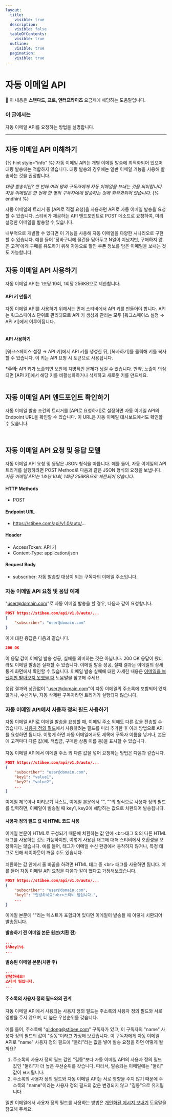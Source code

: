 ```yaml
---
layout:
  title:
    visible: true
  description:
    visible: false
  tableOfContents:
    visible: true
  outline:
    visible: true
  pagination:
    visible: true
---
```


# 자동 이메일 API

**💬** 이 내용은 **스탠다드, 프로, 엔터프라이즈** 요금제에 해당하는 도움말입니다.

### 이 글에서는 <a href="#id-01h8n94xsyb5amd8e84wg74fkq" id="id-01h8n94xsyb5amd8e84wg74fkq"></a>

자동 이메일 API를 요청하는 방법을 설명합니다.

***

## 자동 이메일 API 이해하기

{% hint style="info" %}
자동 이메일 API는 개별 이메일 발송에 최적화되어 있으며 대량 발송에는 적합하지 않습니다. 대량 발송의 경우에는 일반 이메일 기능을 사용해 발송하는 것을 권장합니다.

_대량 발송이란? 한 번에 여러 명의 구독자에게 자동 이메일을 보내는 것을 의미합니다. 자동 이메일은 한 번에 한 명의 구독자에게 발송하는 것에 최적화되어 있습니다._
{% endhint %}

자동 이메일의 트리거 중 \[API로 직접 요청]을 사용하면 API로 자동 이메일 발송을 요청할 수 있습니다. 스티비가 제공하는 API 엔드포인트로 POST 메소드로 요청하여, 미리 설정한 이메일을 발송할 수 있습니다.

내부적으로 개발할 수 있다면 이 기능을 사용해 자동 이메일을 다양한 시나리오로 구현할 수 있습니다. 예를 들어 '장바구니에 물건을 담아두고 N일이 지났지만, 구매하지 않은 고객'에게 구매를 유도하기 위해 자동으로 할인 쿠폰 정보를 담은 이메일을 보내는 것도 가능합니다.



## 자동 이메일 API 사용하기

자동 이메일 API는 1초당 10회, 1회당 256KB으로 제한합니다.

#### API 키 만들기 <a href="#id-1-api" id="id-1-api"></a>

자동 이메일 API를 사용하기 위해서는 먼저 스티비에서 API 키를 만들어야 합니다. API는 워크스페이스 단위로 관리되므로 API 키 생성과 관리는 모두 \[워크스페이스 설정 → API 키]에서 이루어집니다.

<figure><img src="../.gitbook/assets/image (70).png" alt=""><figcaption></figcaption></figure>



#### API 사용하기 <a href="#id-2-api" id="id-2-api"></a>

\[워크스페이스 설정 → API 키]에서 API 키를 생성한 뒤, \[복사하기]를 클릭해 키를 복사할 수 있습니다. 이 키는 API 요청 시 토큰으로 사용됩니다.

**\*주의:** API 키가 노출되면 보안에 치명적인 문제가 생길 수 있습니다. 만약, 노출이 의심되면 \[API 키]에서 해당 키를 비활성화하거나 삭제하고 새로운 키를 만드세요.

<figure><img src="../.gitbook/assets/image (71).png" alt=""><figcaption></figcaption></figure>



## 자동 이메일 API 엔드포인트 확인하기 <a href="#id-3-api" id="id-3-api"></a>

자동 이메일 발송 조건의 트리거를 \[API로 요청하기]로 설정하면 자동 이메일 API의 Endpoint URL을 확인할 수 있습니다. 이 URL은 자동 이메일 대시보드에서도 확인할 수 있습니다.

<figure><img src="../.gitbook/assets/image (72).png" alt=""><figcaption></figcaption></figure>

<figure><img src="../.gitbook/assets/image (73).png" alt=""><figcaption></figcaption></figure>



## 자동 이메일 API 요청 및 응답 모델 <a href="#id-4-api" id="id-4-api"></a>

자동 이메일 API 요청 및 응답은 JSON 형식을 따릅니다. 예를 들어, 자동 이메일의 API 트리거를 실행하려면 POST Method로 다음과 같은 JSON 형식의 요청을 보냅니다. _자동 이메일 API는 1초당 10회, 1회당 256KB으로 제한되어 있습니다._

#### **HTTP Methods**

* POST

#### **Endpoint URL**

* https://stibee.com/api/v1.0/auto/...

#### **Header**

* AccessToken: API 키
* Content-Type: application/json

#### **Request Body**

* subscriber: 자동 발송할 대상이 되는 구독자의 이메일 주소입니다.



### 자동 이메일 API 요청 및 응답 예제 <a href="#id-5-api" id="id-5-api"></a>

"user@domain.com"로 자동 이메일 발송을 할 경우, 다음과 같이 요청합니다.

```json
POST https://stibee.com/api/v1.0/auto/...
{
    "subscriber": "user@domain.com"
}
```



이에 대한 응답은 다음과 같습니다.

```json
200 OK
```

이 응답 값이 이메일 발송 성공, 실패를 의미하는 것은 아닙니다. 200 OK 응답이 왔더라도 이메일 발송은 실패할 수 있습니다. 이메일 발송 성공, 실패 결과는 이메일의 상세 통계 화면에서 확인할 수 있습니다. 이메일 발송 실패에 대한 자세한 내용은 [이메일을 보냈지만 받아보지 못했을 때](../tip/overview/email-not-received.md) 도움말을 참고해 주세요.

응답 결과와 상관없이 "user@domain.com"이 자동 이메일의 주소록에 포함되어 있지 않거나, 수신거부, 자동 삭제된 구독자라면 트리거가 실행되지 않습니다.



### 자동 이메일 API에서 사용자 정의 필드 사용하기 <a href="#id-6-api" id="id-6-api"></a>

자동 이메일 API로 이메일 발송을 요청할 때, 이메일 주소 외에도 다른 값을 전송할 수 있습니다. [사용자 정의 필드](../list/adding-managing-subscriber/understanding-subscriber-info.md)에서 사용하려는 필드를 미리 추가한 후 아래 방법으로 API를 요청하면 됩니다. 이렇게 하면 자동 이메일에서도 제목에 구독자 이름을 넣거나, 본문에 고객마다 다른 값(예. 적립금, 구매한 상품 이름 등)을 표시할 수 있습니다.\
\
자동 이메일 API에서 이메일 주소 외 다른 값을 넣어 요청하는 방법은 다음과 같습니다.

```json
POST https://stibee.com/api/v1.0/auto/...
{
    "subscriber": "user@domain.com",
    "key1": "value1",
    "key2": "value2",
    ...
}
```

이메일 제목이나 미리보기 텍스트, 이메일 본문에서 "$%key1%$", "$%key2%$"의 형식으로 사용자 정의 필드를 입력하면, 이메일이 발송될 때 key1, key2에 해당하는 값으로 치환되어 발송됩니다.



#### 사용자 정의 필드 값 내 HTML 코드 사용 <a href="#html" id="html"></a>

이메일 본문이 HTML로 구성되기 때문에 치환하는 값 안에 \<br>태그 외의 다른 HTML 태그를 사용하는 것도 가능하지만, 이렇게 사용된 태그에 대해 스티비에서 호환성을 보장하지는 않습니다. 예를 들어, 태그가 이메일 수신 환경에서 동작하지 않거나, 특정 태그로 인해 레이아웃이 깨질 수도 있습니다.\
\
치환하는 값 안에서 줄 바꿈을 하려면 HTML 태그 중 \<br> 태그를 사용하면 됩니다. 예를 들어 자동 이메일 API 요청을 다음과 같이 했다고 가정해보겠습니다.

```json
POST https://stibee.com/api/v1.0/auto/...
{
    "subscriber": "user@domain.com",
    "key1": "안녕하세요!<br>스티비 팀입니다.",
    ...
}
```

이메일 본문에 "$%key1%$"라는 텍스트가 포함되어 있다면 이메일이 발송될 때 이렇게 치환되어 발송됩니다.

&#x20;

**발송하기 전 이메일 본문 원본(치환 전)**

```json
...
$%key1%$
...
```

**발송된 이메일 본문(치환 후)**

```json
...
안녕하세요!
스티비 팀입니다.
...
```



#### 주소록의 사용자 정의 필드와의 관계 <a href="#undefined" id="undefined"></a>

자동 이메일 API에서 사용되는 사용자 정의 필드는 주소록의 사용자 정의 필드와 서로 영향을 주지 않으며, 더 높은 우선순위를 갖습니다.\
\
예를 들어, 주소록에 "gildong@stibee.com" 구독자가 있고, 이 구독자의 "name" 사용자 정의 필드의 값이 "길동"이라고 가정해 보겠습니다. 이 구독자에게 자동 이메일 API로 "name" 사용자 정의 필드에 "둘리"라는 값을 넣어 발송 요청을 하면 어떻게 될까요?

1. 주소록의 사용자 정의 필드 값인 "길동"보다 자동 이메일 API의 사용자 정의 필드 값인 "둘리"가 더 높은 우선순위를 갖습니다. 따라서, 발송되는 이메일에는 "둘리" 값이 표시됩니다.
2. 주소록의 사용자 정의 필드와 자동 이메일 API는 서로 영향을 주지 않기 때문에 주소록의 "name"이라는 사용자 정의 필드의 값은 변경되지 않고 "길동"으로 유지됩니다.

일반 이메일에서 사용자 정의 필드를 사용하는 방법은 [개인화된 메시지 보내기](../email/edit/personalized-merge.md) 도움말을 참고해 주세요.

